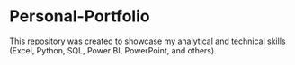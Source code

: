 # Personal-Portfolio
This repository was created to showcase my analytical and technical skills (Excel, Python, SQL, Power BI, PowerPoint, and others).
